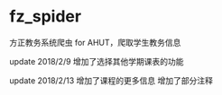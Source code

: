 # fz_spider
方正教务系统爬虫 for AHUT，爬取学生教务信息

update 2018/2/9
增加了选择其他学期课表的功能

update 2018/2/13
增加了课程的更多信息 增加了部分注释